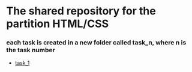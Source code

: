 # The shared repository for the partition HTML/CSS

### each task is created in a new folder called task_n, where n is the task number

- [task_1]()
